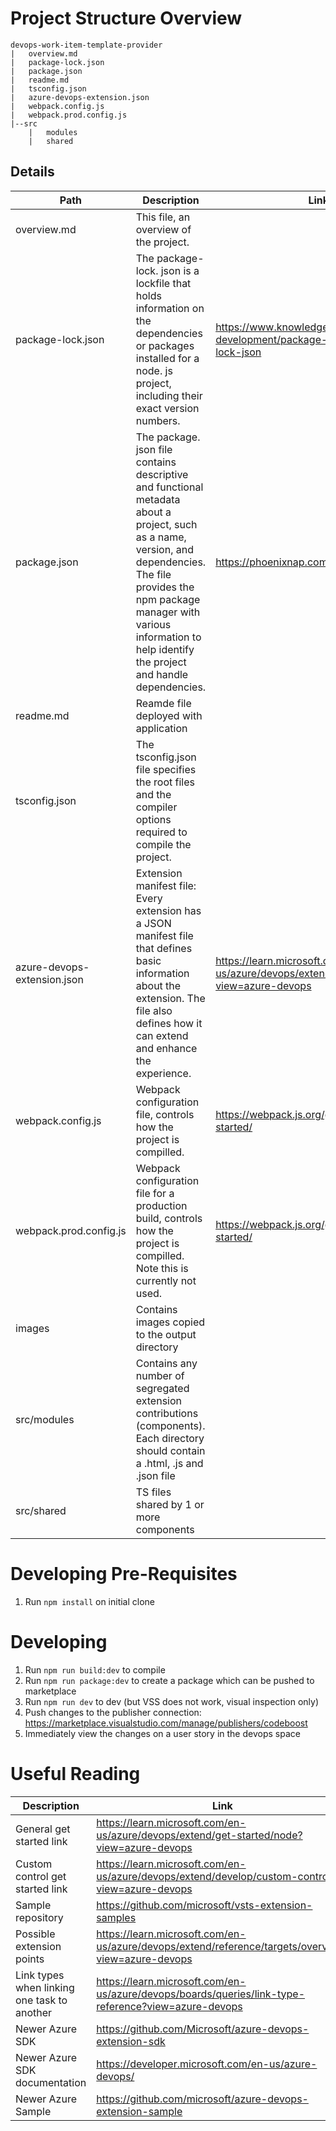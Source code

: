 # Project Structure Overview
```
devops-work-item-template-provider
|   overview.md
|   package-lock.json
|   package.json
|   readme.md
|   tsconfig.json
|   azure-devops-extension.json
|   webpack.config.js
|   webpack.prod.config.js
|--src
    |   modules
    |   shared
```

## Details
|Path|Description|Link|
|-|-|-|
|overview.md|This file, an overview of the project.||
|package-lock.json|The package-lock. json is a lockfile that holds information on the dependencies or packages installed for a node. js project, including their exact version numbers.|https://www.knowledgehut.com/blog/web-development/package-json-vs-package-lock-json|
|package.json|The package. json file contains descriptive and functional metadata about a project, such as a name, version, and dependencies. The file provides the npm package manager with various information to help identify the project and handle dependencies.|https://phoenixnap.com/kb/package-json|
|readme.md|Reamde file deployed with application||
|tsconfig.json|The tsconfig.json file specifies the root files and the compiler options required to compile the project.||
|azure-devops-extension.json|Extension manifest file: Every extension has a JSON manifest file that defines basic information about the extension. The file also defines how it can extend and enhance the experience.|https://learn.microsoft.com/en-us/azure/devops/extend/develop/manifest?view=azure-devops|
|webpack.config.js|Webpack configuration file, controls how the project is compilled.|https://webpack.js.org/guides/getting-started/|
|webpack.prod.config.js|Webpack configuration file for a production build, controls how the project is compilled. Note this is currently not used.|https://webpack.js.org/guides/getting-started/|
|images|Contains images copied to the output directory||
|src/modules|Contains any number of segregated extension contributions (components). Each directory should contain a .html, .js and .json file|
|src/shared|TS files shared by 1 or more components|

# Developing Pre-Requisites
1. Run `npm install` on initial clone 

# Developing
1. Run `npm run build:dev` to compile
2. Run `npm run package:dev` to create a package which can be pushed to marketplace
3. Run `npm run dev` to dev (but VSS does not work, visual inspection only)
4. Push changes to the publisher connection: https://marketplace.visualstudio.com/manage/publishers/codeboost
5. Immediately view the changes on a user story in the devops space

# Useful Reading
|Description|Link|
|-|-|
|General get started link|https://learn.microsoft.com/en-us/azure/devops/extend/get-started/node?view=azure-devops|
|Custom control get started link|https://learn.microsoft.com/en-us/azure/devops/extend/develop/custom-control?view=azure-devops|
|Sample repository|https://github.com/microsoft/vsts-extension-samples|
|Possible extension points|https://learn.microsoft.com/en-us/azure/devops/extend/reference/targets/overview?view=azure-devops|
|Link types when linking one task to another|https://learn.microsoft.com/en-us/azure/devops/boards/queries/link-type-reference?view=azure-devops|
|Newer Azure SDK|https://github.com/Microsoft/azure-devops-extension-sdk|
|Newer Azure SDK documentation|https://developer.microsoft.com/en-us/azure-devops/|
|Newer Azure Sample|https://github.com/microsoft/azure-devops-extension-sample|